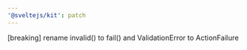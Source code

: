 ```yaml
---
'@sveltejs/kit': patch
---
```


[breaking] rename invalid() to fail() and ValidationError to ActionFailure
